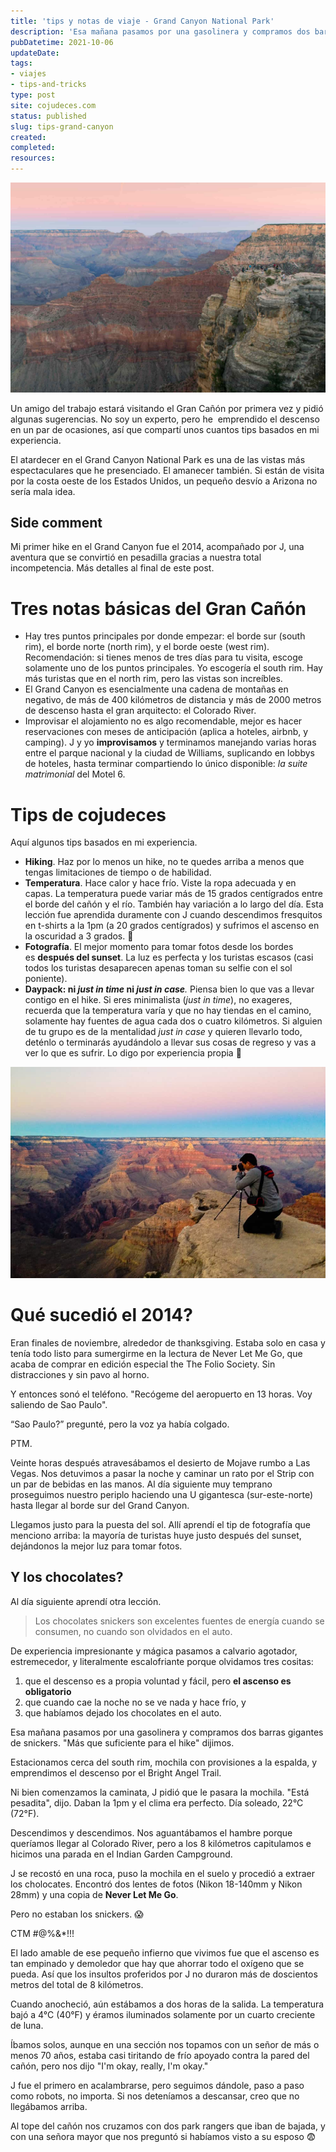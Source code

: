 ```yaml
---
title: 'tips y notas de viaje - Grand Canyon National Park'
description: 'Esa mañana pasamos por una gasolinera y compramos dos barras gigantes de snickers. "Más que suficiente para el hike" dijimos.'
pubDatetime: 2021-10-06
updateDate: 
tags: 
- viajes
- tips-and-tricks
type: post
site: cojudeces.com
status: published
slug: tips-grand-canyon 
created: 
completed: 
resources:
---
```

![](../../assets/images/2021/2021-10(2014-11)-Grand-Canyon-0029-min.jpg)

Un amigo del trabajo estará visitando el Gran Cañón por primera vez y pidió algunas sugerencias. No soy un experto, pero he  emprendido el descenso en un par de ocasiones, así que compartí unos cuantos tips basados en mi experiencia.

El atardecer en el Grand Canyon National Park es una de las vistas más espectaculares que he presenciado. El amanecer también. Si están de visita por la costa oeste de los Estados Unidos, un pequeño desvío a Arizona no sería mala idea.

## Side comment

Mi primer hike en el Grand Canyon fue el 2014, acompañado por J, una aventura que se convirtió en pesadilla gracias a nuestra total incompetencia. Más detalles al final de este post.

# Tres notas básicas del Gran Cañón

- Hay tres puntos principales por donde empezar: el borde sur (south rim), el borde norte (north rim), y el borde oeste (west rim).  
    Recomendación: si tienes menos de tres días para tu visita, escoge solamente uno de los puntos principales. Yo escogería el south rim. Hay más turistas que en el north rim, pero las vistas son increíbles.
- El Grand Canyon es esencialmente una cadena de montañas en negativo, de más de 400 kilómetros de distancia y más de 2000 metros de descenso hasta el gran arquitecto: el Colorado River.
- Improvisar el alojamiento no es algo recomendable, mejor es hacer reservaciones con meses de anticipación (aplica a hoteles, airbnb, y camping). J y yo **improvisamos** y terminamos manejando varias horas entre el parque nacional y la ciudad de Williams, suplicando en lobbys de hoteles, hasta terminar compartiendo lo único disponible: _la suite matrimonial_ del Motel 6.  

# Tips de cojudeces

Aquí algunos tips basados en mi experiencia.

- **Hiking**. Haz por lo menos un hike, no te quedes arriba a menos que tengas limitaciones de tiempo o de habilidad.
- **Temperatura**. Hace calor y hace frío. Viste la ropa adecuada y en capas. La temperatura puede variar más de 15 grados centígrados entre el borde del cañón y el río. También hay variación a lo largo del día. Esta lección fue aprendida duramente con J cuando descendimos fresquitos en t-shirts a la 1pm (a 20 grados centígrados) y sufrimos el ascenso en la oscuridad a 3 grados. 🥶
- **Fotografía**. El mejor momento para tomar fotos desde los bordes es **después del sunset**. La luz es perfecta y los turistas escasos (casi todos los turistas desaparecen apenas toman su selfie con el sol poniente).
- **Daypack: ni _just in time_ ni _just in case_**_._ Piensa bien lo que vas a llevar contigo en el hike. Si eres minimalista (_just in time_), no exageres, recuerda que la temperatura varía y que no hay tiendas en el camino, solamente hay fuentes de agua cada dos o cuatro kilómetros. Si alguien de tu grupo es de la mentalidad _just in case_ y quieren llevarlo todo, deténlo o terminarás ayudándolo a llevar sus cosas de regreso y vas a ver lo que es sufrir. Lo digo por experiencia propia 🤬

![](../../assets/images/2021/2021-10(2014-11)-Grand-Canyon-0149-min.jpg)

# Qué sucedió el 2014?

Eran finales de noviembre, alrededor de thanksgiving. Estaba solo en casa y tenía todo listo para sumergirme en la lectura de Never Let Me Go, que acaba de comprar en edición especial the The Folio Society. Sin distracciones y sin pavo al horno.

Y entonces sonó el teléfono. "Recógeme del aeropuerto en 13 horas. Voy saliendo de Sao Paulo".

“Sao Paulo?” pregunté, pero la voz ya había colgado.

PTM.

Veinte horas después atravesábamos el desierto de Mojave rumbo a Las Vegas. Nos detuvimos a pasar la noche y caminar un rato por el Strip con un par de bebidas en las manos. Al día siguiente muy temprano proseguimos nuestro periplo haciendo una U gigantesca (sur-este-norte) hasta llegar al borde sur del Grand Canyon.

Llegamos justo para la puesta del sol. Allí aprendí el tip de fotografía que menciono arriba: la mayoría de turistas huye justo después del sunset, dejándonos la mejor luz para tomar fotos.

## Y los chocolates?

Al día siguiente aprendí otra lección.

> Los chocolates snickers son excelentes fuentes de energía cuando se consumen, no cuando son olvidados en el auto.

De experiencia impresionante y mágica pasamos a calvario agotador, estremecedor, y literalmente escalofriante porque olvidamos tres cositas:

1. que el descenso es a propia voluntad y fácil, pero **el ascenso es obligatorio**
2. que cuando cae la noche no se ve nada y hace frío, y
3. que habíamos dejado los chocolates en el auto.

Esa mañana pasamos por una gasolinera y compramos dos barras gigantes de snickers. "Más que suficiente para el hike" dijimos.

Estacionamos cerca del south rim, mochila con provisiones a la espalda, y emprendimos el descenso por el Bright Angel Trail.

Ni bien comenzamos la caminata, J pidió que le pasara la mochila. "Está pesadita", dijo. Daban la 1pm y el clima era perfecto. Día soleado, 22°C (72°F).

Descendimos y descendimos. Nos aguantábamos el hambre porque queríamos llegar al Colorado River, pero a los 8 kilómetros capitulamos e hicimos una parada en el Indian Garden Campground.

J se recostó en una roca, puso la mochila en el suelo y procedió a extraer los cholocates. Encontró dos lentes de fotos (Nikon 18-140mm y Nikon 28mm) y una copia de **Never Let Me Go**.

Pero no estaban los snickers. 😱

CTM #@%&*!!!

El lado amable de ese pequeño infierno que vivimos fue que el ascenso es tan empinado y demoledor que hay que ahorrar todo el oxígeno que se pueda. Así que los insultos proferidos por J no duraron más de doscientos metros del total de 8 kilómetros.

Cuando anocheció, aún estábamos a dos horas de la salida. La temperatura bajó a 4°C (40°F) y éramos iluminados solamente por un cuarto creciente de luna.

Íbamos solos, aunque en una sección nos topamos con un señor de más o menos 70 años, estaba casi tiritando de frío apoyado contra la pared del cañón, pero nos dijo "I'm okay, really, I'm okay."

J fue el primero en acalambrarse, pero seguimos dándole, paso a paso como robots, no importa. Si nos deteníamos a descansar, creo que no llegábamos arriba.

Al tope del cañón nos cruzamos con dos park rangers que iban de bajada, y con una señora mayor que nos preguntó si habíamos visto a su esposo 😨
